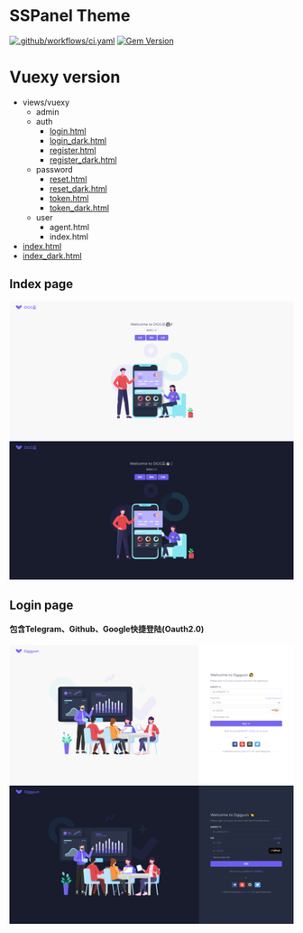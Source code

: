 # SSPanel Theme

[![.github/workflows/ci.yaml](https://github.com/pages-themes/cayman/actions/workflows/ci.yaml/badge.svg)](https://github.com/pages-themes/cayman/actions/workflows/ci.yaml) [![Gem Version](https://badge.fury.io/rb/jekyll-theme-cayman.svg)](https://badge.fury.io/rb/jekyll-theme-cayman)

# Vuexy version
- views/vuexy
  - admin
  - auth
    - [login.html](vuexy/login.png)
    - [login_dark.html](vuexy/login_dark.png)
    - [register.html](vuexy/register.png)
    - [register_dark.html](vuexy/register_dark.png)
  - password
    - [reset.html](vuexy/password_reset.png)
    - [reset_dark.html](vuexy/password_reset_dark.png)
    - [token.html](vuexy/reset_token.png)
    - [token_dark.html](vuexy/reset_token_dark.png)
  - user
    - agent.html
    - index.html
- [index.html](vuexy/index.png)
- [index_dark.html](vuexy/index_dark.png)

## Index page
![Index page for Vuexy theme](vuexy/index.png)
![Index page for Vuexy dark theme](vuexy/index_dark.png)

## Login page
#### 包含Telegram、Github、Google快捷登陆(Oauth2.0)
![Login page for Vuexy theme](vuexy/login.png)
![Login page for Vuexy dark theme](vuexy/login_dark.png)